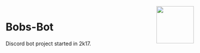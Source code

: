 <img align="right" src="https://ibb.co/coDJFS" height="100" width="100">

# Bobs-Bot
Discord bot project started in 2k17.
